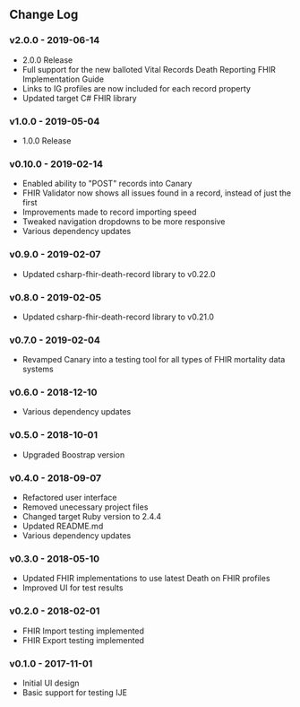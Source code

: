 ## Change Log

### v2.0.0 - 2019-06-14
 * 2.0.0 Release
 * Full support for the new balloted Vital Records Death Reporting FHIR Implementation Guide
 * Links to IG profiles are now included for each record property
 * Updated target C# FHIR library

### v1.0.0 - 2019-05-04
 * 1.0.0 Release

### v0.10.0 - 2019-02-14
 * Enabled ability to "POST" records into Canary
 * FHIR Validator now shows all issues found in a record, instead of just the first
 * Improvements made to record importing speed
 * Tweaked navigation dropdowns to be more responsive
 * Various dependency updates

### v0.9.0 - 2019-02-07
 * Updated csharp-fhir-death-record library to v0.22.0

### v0.8.0 - 2019-02-05
 * Updated csharp-fhir-death-record library to v0.21.0

### v0.7.0 - 2019-02-04
 * Revamped Canary into a testing tool for all types of FHIR mortality data systems

### v0.6.0 - 2018-12-10
 * Various dependency updates

### v0.5.0 - 2018-10-01
 * Upgraded Boostrap version

### v0.4.0 - 2018-09-07

* Refactored user interface
* Removed unecessary project files
* Changed target Ruby version to 2.4.4
* Updated README.md
* Various dependency updates

### v0.3.0 - 2018-05-10

* Updated FHIR implementations to use latest Death on FHIR profiles
* Improved UI for test results

### v0.2.0 - 2018-02-01

* FHIR Import testing implemented
* FHIR Export testing implemented

### v0.1.0 - 2017-11-01

* Initial UI design
* Basic support for testing IJE
